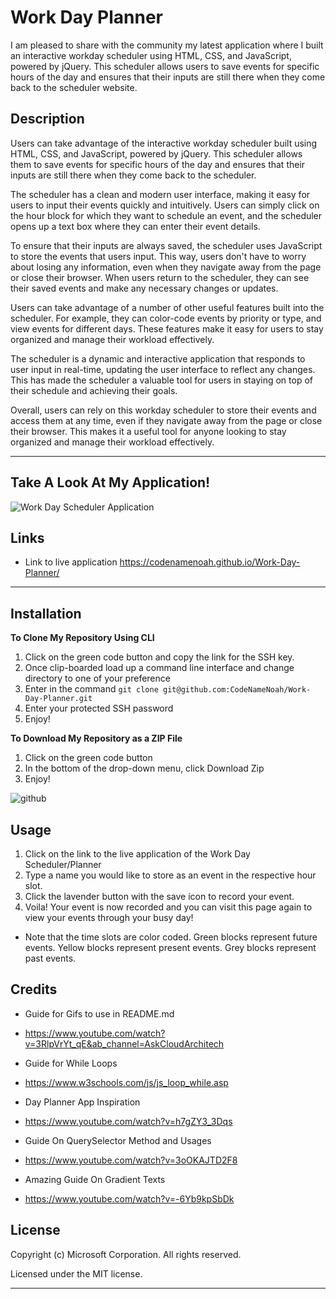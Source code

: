 # Work Day Planner

I am pleased to share with the community my latest application where I built an interactive workday scheduler using HTML, CSS, and JavaScript, powered by jQuery. This scheduler allows users to save events for specific hours of the day and ensures that their inputs are still there when they come back to the scheduler website.

## Description

Users can take advantage of the interactive workday scheduler built using HTML, CSS, and JavaScript, powered by jQuery. This scheduler allows them to save events for specific hours of the day and ensures that their inputs are still there when they come back to the scheduler.

The scheduler has a clean and modern user interface, making it easy for users to input their events quickly and intuitively. Users can simply click on the hour block for which they want to schedule an event, and the scheduler opens up a text box where they can enter their event details.

To ensure that their inputs are always saved, the scheduler uses JavaScript to store the events that users input. This way, users don't have to worry about losing any information, even when they navigate away from the page or close their browser. When users return to the scheduler, they can see their saved events and make any necessary changes or updates.

Users can take advantage of a number of other useful features built into the scheduler. For example, they can color-code events by priority or type, and view events for different days. These features make it easy for users to stay organized and manage their workload effectively.

The scheduler is a dynamic and interactive application that responds to user input in real-time, updating the user interface to reflect any changes. This has made the scheduler a valuable tool for users in staying on top of their schedule and achieving their goals.

Overall, users can rely on this workday scheduler to store their events and access them at any time, even if they navigate away from the page or close their browser. This makes it a useful tool for anyone looking to stay organized and manage their workload effectively.

---

## Take A Look At My Application!

![Work Day Scheduler Application](https://user-images.githubusercontent.com/127361736/230523184-8a438d4e-b54c-4971-b092-6f829532b902.gif)

## Links

- Link to live application https://codenamenoah.github.io/Work-Day-Planner/

---

## Installation

**To Clone My Repository Using CLI**

1. Click on the green code button and copy the link for the SSH key.
2. Once clip-boarded load up a command line interface and change directory to one of your preference
3. Enter in the command `git clone git@github.com:CodeNameNoah/Work-Day-Planner.git`
4. Enter your protected SSH password
5. Enjoy!

**To Download My Repository as a ZIP File**

1. Click on the green code button
2. In the bottom of the drop-down menu, click Download Zip
3. Enjoy!

![github](https://user-images.githubusercontent.com/127361736/227422005-d28a9020-e331-4098-976b-df9c1e545bb4.png)

## Usage

1. Click on the link to the live application of the Work Day Scheduler/Planner
2. Type a name you would like to store as an event in the respective hour slot.
3. Click the lavender button with the save icon to record your event.
4. Voila! Your event is now recorded and you can visit this page again to view your events through your busy day!

- Note that the time slots are color coded. Green blocks represent future events. Yellow blocks represent present events. Grey blocks represent past events.

## Credits

- Guide for Gifs to use in README.md

* https://www.youtube.com/watch?v=3RlpVrYt_qE&ab_channel=AskCloudArchitech

- Guide for While Loops

* https://www.w3schools.com/js/js_loop_while.asp

- Day Planner App Inspiration

* https://www.youtube.com/watch?v=h7gZY3_3Dqs

- Guide On QuerySelector Method and Usages

* https://www.youtube.com/watch?v=3oOKAJTD2F8

- Amazing Guide On Gradient Texts

* https://www.youtube.com/watch?v=-6Yb9kpSbDk

## License

Copyright (c) Microsoft Corporation. All rights reserved.

Licensed under the MIT license.

---
